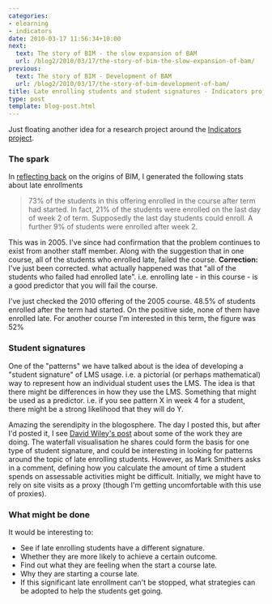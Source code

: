 ```yaml
---
categories:
- elearning
- indicators
date: 2010-03-17 11:56:34+10:00
next:
  text: The story of BIM - the slow expansion of BAM
  url: /blog2/2010/03/17/the-story-of-bim-the-slow-expansion-of-bam/
previous:
  text: The story of BIM - Development of BAM
  url: /blog2/2010/03/17/the-story-of-bim-development-of-bam/
title: Late enrolling students and student signatures - Indicators project?
type: post
template: blog-post.html
---
```

Just floating another idea for a research project around the [Indicators project](http://indicatorsproject.wordpress.com/).

### The spark

In [reflecting back](/blog2/2010/03/17/the-story-of-bim-development-of-bam/) on the origins of BIM, I generated the following stats about late enrollments

> 73% of the students in this offering enrolled in the course after term had started. In fact, 21% of the students were enrolled on the last day of week 2 of term. Supposedly the last day students could enroll. A further 9% of students were enrolled after week 2.

This was in 2005. I've since had confirmation that the problem continues to exist from another staff member. Along with the suggestion that in one course, all of the students who enrolled late, failed the course. **Correction:** I've just been corrected. what actually happened was that "all of the students who failed had enrolled late". i.e. enrolling late - in this course - is a good predictor that you will fail the course.

I've just checked the 2010 offering of the 2005 course. 48.5% of students enrolled after the term had started. On the positive side, none of them have enrolled late. For another course I'm interested in this term, the figure was 52%

### Student signatures

One of the "patterns" we have talked about is the idea of developing a "student signature" of LMS usage. i.e. a pictorial (or perhaps mathematical) way to represent how an individual student uses the LMS. The idea is that there might be differences in how they use the LMS. Something that might be used as a predictor. i.e. if you see pattern X in week 4 for a student, there might be a strong likelihood that they will do Y.

Amazing the serendipity in the blogosphere. The day I posted this, but after I'd posted it, I see [David Wiley's post](http://opencontent.org/blog/archives/1286) about some of the work they are doing. The waterfall visualisation he shares could form the basis for one type of student signature, and could be interesting in looking for patterns around the topic of late enrolling students. However, as Mark Smithers asks in a comment, defining how you calculate the amount of time a student spends on assessable activities might be difficult. Initially, we might have to rely on site visits as a proxy (though I'm getting uncomfortable with this use of proxies).

### What might be done

It would be interesting to:

- See if late enrolling students have a different signature.
- Whether they are more likely to achieve a certain outcome.
- Find out what they are feeling when the start a course late.
- Why they are starting a course late.
- If this significant late enrollment can't be stopped, what strategies can be adopted to help the students get going.